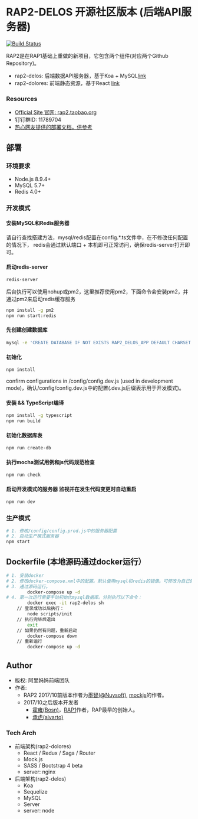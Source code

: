 # RAP2-DELOS 开源社区版本 (后端API服务器)

[![Build Status](https://travis-ci.org/thx/rap2-delos.svg?branch=master)](https://travis-ci.org/thx/rap2-delos)

RAP2是在RAP1基础上重做的新项目，它包含两个组件(对应两个Github Repository)。

* rap2-delos: 后端数据API服务器，基于Koa + MySQL[link](http://github.com/thx/rap2-delos)
* rap2-dolores: 前端静态资源，基于React [link](http://github.com/thx/rap2-dolores)

### Resources

* [Official Site 官网: rap2.taobao.org](http://rap2.taobao.org)
* 钉钉群ID: 11789704
* [热心网友提供的部署文档，供参考](https://github.com/thx/rap2-delos/issues/119)

## 部署

### 环境要求
* Node.js 8.9.4+
* MySQL 5.7+
* Redis 4.0+

### 开发模式

#### 安装MySQL和Redis服务器

请自行查找搭建方法，mysql/redis配置在config.*.ts文件中，在不修改任何配置的情况下，
redis会通过默认端口 + 本机即可正常访问，确保redis-server打开即可。

#### 启动redis-server

```sh
redis-server
```

后台执行可以使用nohup或pm2，这里推荐使用pm2，下面命令会安装pm2，并通过pm2来启动redis缓存服务

```bash
npm install -g pm2
npm run start:redis
```

#### 先创建创建数据库

```bash
mysql -e 'CREATE DATABASE IF NOT EXISTS RAP2_DELOS_APP DEFAULT CHARSET utf8 COLLATE utf8_general_ci'
```

#### 初始化

```bash
npm install
```

confirm configurations in /config/config.dev.js (used in development mode)，确认/config/config.dev.js中的配置(.dev.js后缀表示用于开发模式)。

#### 安装 && TypeScript编译

```bash
npm install -g typescript
npm run build
```

#### 初始化数据库表

```bash
npm run create-db
```

#### 执行mocha测试用例和js代码规范检查
```bash
npm run check
```

#### 启动开发模式的服务器 监视并在发生代码变更时自动重启
```bash
npm run dev
```

### 生产模式

```sh
# 1. 修改/config/config.prod.js中的服务器配置
# 2. 启动生产模式服务器
npm start

```

## Dockerfile (本地源码通过docker运行）
```sh
# 1. 安装docker
# 2. 修改docker-compose.xml中的配置。默认使用mysql和redis的镜像。可修改为自己的配置
# 3. 通过源码运行。
        docker-compose up -d
# 4. 第一次运行需要手动初始化mysql数据库。分别执行以下命令：
        docker exec -it rap2-delos sh
    // 登录成功以后执行：
        node scripts/init
    // 执行完毕后退出
        exit
    // 如果仍然有问题，重新启动
        docker-compose down
    // 重新运行
        docker-compose up -d
```


## Author
* 版权: 阿里妈妈前端团队
* 作者:
  * RAP2 2017/10前版本作者为[墨智(@Nuysoft)](https://github.com/nuysoft/), [mockjs](mockjs.com)的作者。
  * 2017/10之后版本开发者
    * [霍雍(Bosn)](http://github.com/bosn/)，[RAP1](http://github.com/thx/RAP)作者，RAP最早的创始人。
    * [承虎(alvarto)](http://github.com/alvarto/)

### Tech Arch

* 前端架构(rap2-dolores)
    * React / Redux / Saga / Router
    * Mock.js
    * SASS / Bootstrap 4 beta
    * server: nginx
* 后端架构(rap2-delos)
    * Koa
    * Sequelize
    * MySQL
    * Server
    * server: node
